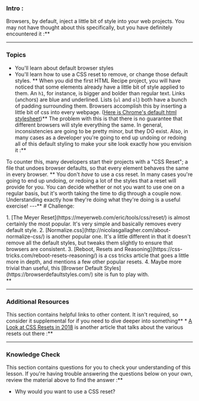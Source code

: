 ### Intro :
>
Browsers, by default, inject a little bit of style into your web projects. You may not have thought about this specifically, but you  have definitely encountered it :**



---


### Topics
- You'll learn about default browser styles
- You'll learn how to use a CSS reset to remove, or change those default styles. ** When you did the first HTML Recipe project, you will have noticed that some elements already have a little bit of style applied to them. An `h1`, for instance, is bigger and bolder than regular text. Links (`a`nchors) are blue and underlined. Lists (`ul` and `ol`) both have a bunch of padding surrounding them. Browsers accomplish this by inserting a little bit of css into every webpage. ([Here is Chrome's default html stylesheet](https://chromium.googlesource.com/chromium/blink/+/refs/heads/main/Source/core/css/html.css))** The problem with this is that there is no guarantee that different browsers will style everything the same. In general, inconsistencies are going to be pretty minor, but they DO exist. Also, in many cases as a developer you're going to end up undoing or redoing all of this default styling to make your site look exactly how you envision it :**

To counter this, many developers start their projects with a "CSS Reset"; a file that undoes browser defaults, so that every element behaves the same in every browser. ** You don't _have_ to use a css reset. In many cases you're going to end up undoing, or redoing a lot of the styles that a reset will provide for you. You can decide whether or not you want to use one on a regular basis, but it's worth taking the time to dig through a couple now. Understanding exactly how they're doing what they're doing is a useful exercise!
---** # Challenge:
<div class="lesson-content__panel" markdown="1">
1. [The Meyer Reset](https://meyerweb.com/eric/tools/css/reset/) is almost certainly the most popular. It's very simple and basically removes every default style.
2. [Normalize.css](http://nicolasgallagher.com/about-normalize-css/) is another popular one. It's a little different in that it doesn't remove all the default styles, but tweaks them slightly to ensure that browsers are consistent.
3. [Reboot, Resets and Reasoning](https://css-tricks.com/reboot-resets-reasoning/) is a css tricks article that goes a little more in depth, and mentions a few other popular resets.
4. Maybe more trivial than useful, this [Browser Default Styles](https://browserdefaultstyles.com/) site is fun to play with.
</div>** 

---


### Additional Resources
This section contains helpful links to other content. It isn't required, so consider it supplemental for if you need to dive deeper into something** * [A Look at CSS Resets in 2018](https://bitsofco.de/a-look-at-css-resets-in-2018/) is another article that talks about the various resets out there :**



---


### Knowledge Check
This section contains questions for you to check your understanding of this lesson. If you're having trouble answering the questions below on your own, review the material above to find the answer :**



* Why would you want to use a CSS reset?
